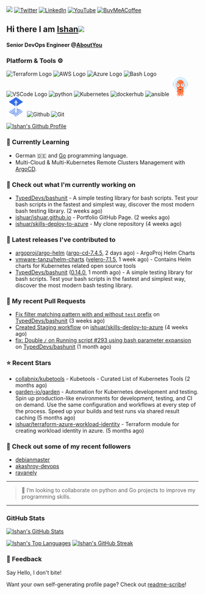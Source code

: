 <img src="https://visitor-badge.laobi.icu/badge?page_id=ishuar.ishuar&" width="105px"/> [![Twitter](https://img.shields.io/badge/Twitter-%231DA1F2.svg?style=for-the-badge&logo=Twitter&logoColor=white)](https://twitter.com/ishuar_)
[![LinkedIn](https://img.shields.io/badge/linkedin-%230077B5.svg?style=for-the-badge&logo=linkedin&logoColor=white)](https://linkedin.com/in/ishuar)
[![YouTube](https://img.shields.io/badge/YouTube-%23FF0000.svg?style=for-the-badge&logo=YouTube&logoColor=white)](https://www.youtube.com/@learndevopsdotin) [![BuyMeACoffee](https://img.shields.io/badge/Buy%20Me%20a%20Coffee-ffdd00?style=for-the-badge&logo=buy-me-a-coffee&logoColor=black)](https://www.buymeacoffee.com/ishuar)

## Hi there I am [Ishan](https://ishan.learndevops.in/)<img src="https://raw.githubusercontent.com/MartinHeinz/MartinHeinz/master/wave.gif" width="30px">

#### Senior DevOps Engineer @[AboutYou](https://corporate.aboutyou.de/en/)

### Platform & Tools ⚙️



<p>
  <img src="https://user-images.githubusercontent.com/25181517/183345121-36788a6e-5462-424a-be67-af1ebeda79a2.png" alt="Terraform Logo" width="50" height="50" />
  <img src="https://cdn.worldvectorlogo.com/logos/aws-2.svg" alt="AWS Logo" width="50" height="50" />
  <img src="https://cdn.worldvectorlogo.com/logos/azure-1.svg" alt="Azure Logo" width="50" height="50" />
  <img src="https://cdn.worldvectorlogo.com/logos/bash-1.svg" alt="Bash Logo" width="50" height="50"  width="50" height="50" />
  <img src="https://cdn.worldvectorlogo.com/logos/visual-studio-code-1.svg" alt="VSCode Logo" width="50" height="50"/>
  <img src="https://worldvectorlogo.com/logos/python-5.svg"alt="python" width="50" height="50" />
  <img src="https://worldvectorlogo.com/logos/kubernets.svg" alt="Kubernetes" width="50" height="50" />
  <img src="https://cdn.worldvectorlogo.com/logos/docker.svg" alt="dockerhub" width="50" height="50" />
  <img src="https://cdn.worldvectorlogo.com/logos/ansible.svg" alt="ansible" width="50" height="50" />
  <img src="./svg/argoprojio-icon.svg" alt="argocd" width="50" height="50" />
  <img src="./svg/fluxcdio-icon.svg" alt="fluxcd" width="50" height="50" />
  <img src="https://worldvectorlogo.com/logos/github-icon-2.svg" alt="Github" width="50" height="50" />
  <img src="https://worldvectorlogo.com/logos/git-icon.svg" alt="Git" width="50" height="50" />
</p>

[![Ishan's Github Profile](https://github-profile-summary-cards.vercel.app/api/cards/profile-details?username=ishuar&theme=github_dark)](https://github.com/vn7n24fzkq/github-profile-summary-cards)


### 🌱 Currently Learning

- German 🇩🇪 and [Go](https://go.dev/doc/) programming language.
- Multi-Cloud & Multi-Kubernetes Remote Clusters Management with [ArgoCD](https://argoproj.io/argo-cd/).

### 👷 Check out what I'm currently working on

- [TypedDevs/bashunit](https://github.com/TypedDevs/bashunit) - A simple testing library for bash scripts. Test your bash scripts in the fastest and simplest way, discover the most modern bash testing library. (2 weeks ago)
- [ishuar/ishuar.github.io](https://github.com/ishuar/ishuar.github.io) - Portfolio GitHub Page. (2 weeks ago)
- [ishuar/skills-deploy-to-azure](https://github.com/ishuar/skills-deploy-to-azure) - My clone repository (4 weeks ago)

### 🔭 Latest releases I've contributed to

- [argoproj/argo-helm](https://github.com/argoproj/argo-helm) ([argo-cd-7.4.5](https://github.com/argoproj/argo-helm/releases/tag/argo-cd-7.4.5), 2 days ago) - ArgoProj Helm Charts
- [vmware-tanzu/helm-charts](https://github.com/vmware-tanzu/helm-charts) ([velero-7.1.5](https://github.com/vmware-tanzu/helm-charts/releases/tag/velero-7.1.5), 1 week ago) - Contains Helm charts for Kubernetes related open source tools
- [TypedDevs/bashunit](https://github.com/TypedDevs/bashunit) ([0.14.0](https://github.com/TypedDevs/bashunit/releases/tag/0.14.0), 1 month ago) - A simple testing library for bash scripts. Test your bash scripts in the fastest and simplest way, discover the most modern bash testing library.

### 🔨 My recent Pull Requests

- [Fix filter matching pattern with and without `test` prefix](https://github.com/TypedDevs/bashunit/pull/302) on [TypedDevs/bashunit](https://github.com/TypedDevs/bashunit) (3 weeks ago)
- [Created Staging workflow](https://github.com/ishuar/skills-deploy-to-azure/pull/1) on [ishuar/skills-deploy-to-azure](https://github.com/ishuar/skills-deploy-to-azure) (4 weeks ago)
- [fix: Double `/` on Running script #293 using bash parameter expansion](https://github.com/TypedDevs/bashunit/pull/297) on [TypedDevs/bashunit](https://github.com/TypedDevs/bashunit) (1 month ago)

### ⭐ Recent Stars

- [collabnix/kubetools](https://github.com/collabnix/kubetools) - Kubetools - Curated List of Kubernetes Tools (2 months ago)
- [garden-io/garden](https://github.com/garden-io/garden) - Automation for Kubernetes development and testing. Spin up production-like environments for development, testing, and CI on demand. Use the same configuration and workflows at every step of the process. Speed up your builds and test runs via shared result caching (5 months ago)
- [ishuar/terraform-azure-workload-identity](https://github.com/ishuar/terraform-azure-workload-identity) - Terraform module for creating workload identity in azure. (5 months ago)

### 👯 Check out some of my recent followers

- [debianmaster](https://github.com/debianmaster)
- [akashroy-devops](https://github.com/akashroy-devops)
- [ravanely](https://github.com/ravanely)

---
> 👯 I’m looking to collaborate on python and Go projects to improve my programming skills.
---
### GitHub Stats

[![Ishan's GitHub Stats](https://github-readme-stats-ishuar.vercel.app/api?username=ishuar&show_icons=true&count_private=true&theme=radical&show=prs_merged_percentage&rank_icon=github)](https://github.com/ishuar/github-readme-stats)

[![Ishan's Top Languages](https://github-readme-stats-ishuar.vercel.app/api/top-langs?username=ishuar&layout=compact&langs_count=8&card_width=400&theme=radical)](#)
[![Ishan's GitHub Streak](https://streak-stats.demolab.com?user=ishuar&theme=radical&hide_border=false&card_width=400)](https://git.io/streak-stats)

### 💬 Feedback

Say Hello, I don't bite!


Want your own self-generating profile page? Check out [readme-scribe](https://github.com/muesli/readme-scribe)!
